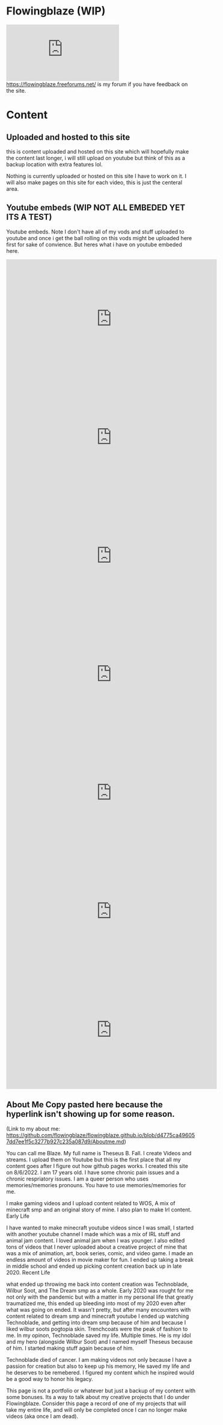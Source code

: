 # Flowingblaze (WIP)
![My about me](https://github.com/flowingblaze/flowingblaze.github.io/blob/d4775ca496057dd7ee1f5c3277b927c235a087d9/Aboutme.md) https://flowingblaze.freeforums.net/ is my forum if you have feedback on the site. 

# Content 
## Uploaded and hosted to this site
this is content uploaded and hosted on this site which will hopefully make the content last longer, i will still upload on youtube but think of this as a backup location with extra features lol.

Nothing is currently uploaded or hosted on this site I have to work on it. I will also make pages on this site for each video, this is just the centeral area. 

## Youtube embeds (WIP NOT ALL EMBEDED YET ITS A TEST)
Youtube embeds. Note I don't have all of my vods and stuff uploaded to youtube and once i get the ball rolling on this vods might be uploaded here first for sake of convience. But heres what i have on youtube embeded here.

<iframe width="560" height="315" src="https://www.youtube.com/embed/LnDL3B49Vgk" title="YouTube video player" frameborder="0" allow="accelerometer; autoplay; clipboard-write; encrypted-media; gyroscope; picture-in-picture" allowfullscreen></iframe> 

<iframe width="560" height="315" src="https://www.youtube.com/embed/gmkwzFWdP64" title="YouTube video player" frameborder="0" allow="accelerometer; autoplay; clipboard-write; encrypted-media; gyroscope; picture-in-picture" allowfullscreen></iframe> 

<iframe width="560" height="315" src="https://www.youtube.com/embed/bEjtFFzq0lA" title="YouTube video player" frameborder="0" allow="accelerometer; autoplay; clipboard-write; encrypted-media; gyroscope; picture-in-picture" allowfullscreen></iframe> 

<iframe width="560" height="315" src="https://www.youtube.com/embed/2UktrQlUTS4" title="YouTube video player" frameborder="0" allow="accelerometer; autoplay; clipboard-write; encrypted-media; gyroscope; picture-in-picture" allowfullscreen></iframe> 

<iframe width="560" height="315" src="https://www.youtube.com/embed/xtxhOkSH0BE" title="YouTube video player" frameborder="0" allow="accelerometer; autoplay; clipboard-write; encrypted-media; gyroscope; picture-in-picture" allowfullscreen></iframe> 

<iframe width="560" height="315" src="https://www.youtube.com/embed/9Y8vmYzasM8" title="YouTube video player" frameborder="0" allow="accelerometer; autoplay; clipboard-write; encrypted-media; gyroscope; picture-in-picture" allowfullscreen></iframe> 

<iframe width="560" height="315" src="https://www.youtube.com/embed/WobzE7hY23k" title="YouTube video player" frameborder="0" allow="accelerometer; autoplay; clipboard-write; encrypted-media; gyroscope; picture-in-picture" allowfullscreen></iframe>

## About Me Copy pasted here because the hyperlink isn't showing up for some reason.
(Link to my about me: https://github.com/flowingblaze/flowingblaze.github.io/blob/d4775ca496057dd7ee1f5c3277b927c235a087d9/Aboutme.md) 

You can call me Blaze. My full name is Theseus B. Fall. I create Videos and streams. I upload them on Youtube but this is the first place that all my content goes after I figure out how github pages works. I created this site on 8/6/2022. I am 17 years old. I have some chronic pain issues and a chronic respriatory issues. I am a queer person who uses memories/memories pronouns. You have to use memories/memories for me.

I make gaming videos and I upload content related to WOS, A mix of minecraft smp and an original story of mine. I also plan to make Irl content.
Early Life

I have wanted to make minecraft youtube videos since I was small, I started with another youtube channel I made which was a mix of IRL stuff and animal jam content. I loved animal jam when I was younger. I also edited tons of videos that I never uploaded about a creative project of mine that was a mix of animation, art, book series, comic, and video game. I made an endless amount of videos in movie maker for fun. I ended up taking a break in middle school and ended up picking content creation back up in late 2020.
Recent Life

what ended up throwing me back into content creation was Technoblade, Wilbur Soot, and The Dream smp as a whole. Early 2020 was rought for me not only with the pandemic but with a matter in my personal life that greatly traumatized me, this ended up bleeding into most of my 2020 even after what was going on ended. It wasn't pretty, but after many encounters with content related to dream smp and minecraft youtube I ended up watching Technoblade, and getting into dream smp because of him and because I liked wilbur soots pogtopia skin. Trenchcoats were the peak of fashion to me. In my opinon, Technoblade saved my life. Multiple times. He is my idol and my hero (alongside Wilbur Soot) and I named myself Theseus because of him. I started making stuff again because of him.

Technoblade died of cancer. I am making videos not only because I have a passion for creation but also to keep up his memory, He saved my life and he deserves to be remebered. I figured my content which he inspired would be a good way to honor his legacy.

This page is not a portfolio or whatever but just a backup of my content with some bonuses. Its a way to talk about my creative projects that I do under Flowingblaze. Consider this page a record of one of my projects that will take my entire life, and will only be completed once I can no longer make videos (aka once I am dead).
